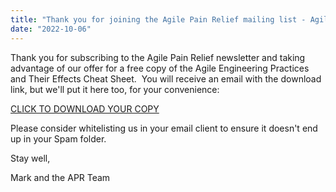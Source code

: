 ```yaml
---
title: "Thank you for joining the Agile Pain Relief mailing list - Agile Engineering Practices and Their Effects offer"
date: "2022-10-06"
---
```


Thank you for subscribing to the Agile Pain Relief newsletter and taking advantage of our offer for a free copy of the Agile Engineering Practices and Their Effects Cheat Sheet.  You will receive an email with the download link, but we'll put it here too, for your convenience:

[CLICK TO DOWNLOAD YOUR COPY](https://drip.la/c/eyJhbGciOiJIUzI1NiJ9.eyJhdWQiOiJkZXRvdXIiLCJpc3MiOiJtb25vbGl0aCIsInN1YiI6ImRldG91cl9saW5rIiwiaWF0IjoxNjY1MDc4NTMyLCJuYmYiOjE2NjUwNzg1MzIsImFjY291bnRfaWQiOiI3MTQ1ODEyIiwidHJpZ2dlcl9pZCI6IjcwMTA1MDg0OCIsImR5bmFtaWNfdXJsIjpudWxsLCJ1cmwiOiJodHRwczovL2RyaXZlLmdvb2dsZS5jb20vZmlsZS9kLzFvZzliZlhadThsUU8wdFI1SDk3dHZmcE9ITkJjMlh3cS92aWV3P3VzcD1zaGFyaW5nIn0.VR9ok_b6eKZRBgvRPvAi6w2WSjkknggQnLSc7QGjk0k)

Please consider whitelisting us in your email client to ensure it doesn't end up in your Spam folder.

Stay well,

Mark and the APR Team
